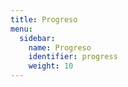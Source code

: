 ```yaml
---
title: Progreso
menu:
  sidebar:
    name: Progreso
    identifier: progress
    weight: 10
---
```

